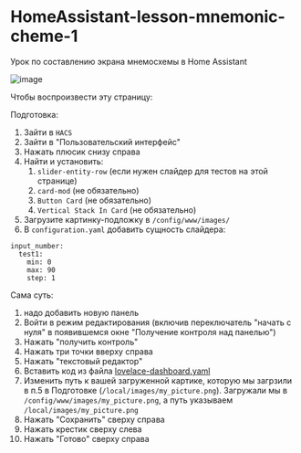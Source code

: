 # HomeAssistant-lesson-mnemonic-cheme-1
Урок по составлению экрана мнемосхемы в Home Assistant

![image](https://github.com/Bagunda/HomeAssistant-lesson-mnemonic-cheme-1/assets/16766521/008e8d63-b392-48da-bb78-7315a56bd095)

Чтобы воспроизвести эту страницу:

Подготовка:
1. Зайти в `HACS`
2. Зайти в "Пользовательский интерфейс"
3. Нажать плюсик снизу справа
4. Найти и установить:
    1. `slider-entity-row` (если нужен слайдер для тестов на этой странице)
    2. `card-mod` (не обязательно)
    3. `Button Card` (не обязательно)
    4. `Vertical Stack In Card` (не обязательно)
5. Загрузите картинку-подложку в `/config/www/images/`
6. В `configuration.yaml` добавить сущность слайдера:
```
input_number:
  test1:
    min: 0
    max: 90
    step: 1
```

Сама суть:
1. надо добавить новую панель
2. Войти в режим редактирования (включив переключатель "начать с нуля" в появившемся окне "Получение контроля над панелью")
3. Нажать "получить контроль"
4. Нажать три точки вверху справа
5. Нажать "текстовый редактор"
6. Вставить код из файла [lovelace-dashboard.yaml](https://github.com/Bagunda/HomeAssistant-lesson-mnemonic-cheme-1/blob/main/lovelace-dashboard.yaml)
7. Изменить путь к вашей загруженной картике, которую мы загрзили в п.5 в Подготовке (`/local/images/my_picture.png`). Загружали мы в `/config/www/images/my_picture.png`, а путь указываем `/local/images/my_picture.png`
8. Нажать "Сохранить" сверху справа
9. Нажать крестик сверху слева
10. Нажать "Готово" сверху справа
